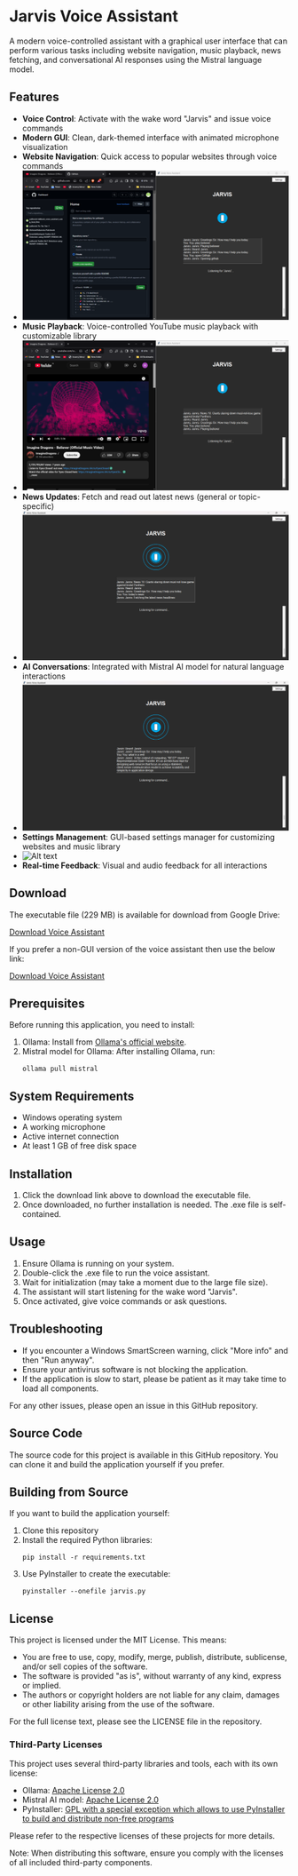 # Jarvis Voice Assistant

A modern voice-controlled assistant with a graphical user interface that can perform various tasks including website navigation, music playback, news fetching, and conversational AI responses using the Mistral language model.

## Features

- **Voice Control**: Activate with the wake word "Jarvis" and issue voice commands
- **Modern GUI**: Clean, dark-themed interface with animated microphone visualization
- **Website Navigation**: Quick access to popular websites through voice commands
- ![Alt text](website.png)
- **Music Playback**: Voice-controlled YouTube music playback with customizable library
- ![Alt text](song.png)
- **News Updates**: Fetch and read out latest news (general or topic-specific)
- ![Alt text](newsfetch.png)
- **AI Conversations**: Integrated with Mistral AI model for natural language interactions
- ![Alt text](rest_api.png)
- **Settings Management**: GUI-based settings manager for customizing websites and music library
- ![Alt text](settings.png)
- **Real-time Feedback**: Visual and audio feedback for all interactions

## Download

The executable file (229 MB) is available for download from Google Drive:

[Download Voice Assistant](https://drive.google.com/file/d/1X9l3-4UfxUrQ3udruPmPIHFJqY6ZW6ts/view?usp=sharing)

If you prefer a non-GUI version of the voice assistant then use the below link:

[Download Voice Assistant](https://drive.google.com/file/d/1T_RmPJ1DrQ_SGf18yZ9m-Ar8T5bUpCX0/view?usp=sharing)

## Prerequisites

Before running this application, you need to install:

1. Ollama: Install from [Ollama's official website](https://ollama.ai/).
2. Mistral model for Ollama: After installing Ollama, run:
   ```
   ollama pull mistral
   ```

## System Requirements

- Windows operating system
- A working microphone
- Active internet connection
- At least 1 GB of free disk space

## Installation

1. Click the download link above to download the executable file.
2. Once downloaded, no further installation is needed. The .exe file is self-contained.

## Usage

1. Ensure Ollama is running on your system.
2. Double-click the .exe file to run the voice assistant.
3. Wait for initialization (may take a moment due to the large file size).
4. The assistant will start listening for the wake word "Jarvis".
5. Once activated, give voice commands or ask questions.

## Troubleshooting

- If you encounter a Windows SmartScreen warning, click "More info" and then "Run anyway".
- Ensure your antivirus software is not blocking the application.
- If the application is slow to start, please be patient as it may take time to load all components.

For any other issues, please open an issue in this GitHub repository.

## Source Code

The source code for this project is available in this GitHub repository. You can clone it and build the application yourself if you prefer.

## Building from Source

If you want to build the application yourself:

1. Clone this repository
2. Install the required Python libraries:
   ```
   pip install -r requirements.txt
   ```
3. Use PyInstaller to create the executable:
   ```
   pyinstaller --onefile jarvis.py
   ```

## License

This project is licensed under the MIT License. This means:

- You are free to use, copy, modify, merge, publish, distribute, sublicense, and/or sell copies of the software.
- The software is provided "as is", without warranty of any kind, express or implied.
- The authors or copyright holders are not liable for any claim, damages or other liability arising from the use of the software.

For the full license text, please see the LICENSE file in the repository.

### Third-Party Licenses

This project uses several third-party libraries and tools, each with its own license:

- Ollama: [Apache License 2.0](https://github.com/ollama/ollama/blob/main/LICENSE)
- Mistral AI model: [Apache License 2.0](https://github.com/mistralai/mistral-src/blob/main/LICENSE)
- PyInstaller: [GPL with a special exception which allows to use PyInstaller to build and distribute non-free programs](https://github.com/pyinstaller/pyinstaller/blob/develop/COPYING.txt)

Please refer to the respective licenses of these projects for more details.

Note: When distributing this software, ensure you comply with the licenses of all included third-party components.
